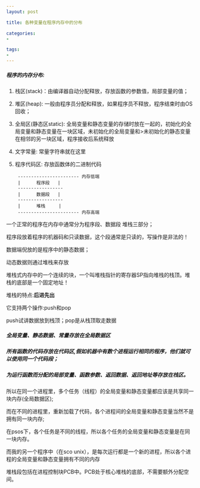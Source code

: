 ```yaml
---
layout: post

title: 各种变量在程序内存中的分布

categories: 
-

tags: 
-
---
```


##### 程序的内存分布:
1. 栈区(stack)：由编译器自动分配释放，存放函数的参数值，局部变量的值；
2. 堆区(heap): 一般由程序员分配和释放，如果程序员不释放，程序结束时由OS回收；
3. 全局区(静态区static): 全局变量和静态变量的存储时放在一起的，初始化的全局变量和静态变量在一块区域，未初始化的全局变量和>未初始化的静态变量在相邻的另一块区域，程序接收后系统释放
4. 文字常量: 常量字符串就在这里
5. 程序代码区: 存放函数体的二进制代码



        ----------------------- 内存低端
        |      程序段   |
        -----------------
        |      数据段   |
        -----------------
        |      堆栈     |
        ----------------------- 内存高端

一个正常的程序在内存中通常分为程序段、数据段
堆栈三部分；

程序段放着程序的机器码和只读数据，这个段通常是只读的，写操作是非法的！

数据端倪放的是程序中的静态数据；

动态数据则通过堆栈来存放

堆栈式内存中的一个连续的块，一个叫堆栈指针的寄存器SP指向堆栈的栈顶。堆栈的底部是一个固定地址！

堆栈的特点:**后进先出**

它支持两个操作:push和pop

push试讲数据放到栈顶；pop是从栈顶取走数据



##### 全局变量、静态数据、常量存放在全局数据区

##### 所有函数的代码存放在代码区,假如机器中有数个进程运行相同的程序，他们就可以使用同一个代码段；

##### 为运行函数而分配的局部变量、函数参数、返回数据、返回地址等存放在栈区。

所以在同一个进程里，多个任务（线程）的全局变量和静态变量都应该是共享同一块内存(全局数据区);

而在不同的进程里，重新加载了代码，各个进程间的全局变量和静态变量当然不是拥有同一块内存;

在psos下，各个任务是不同的线程，所以各个任务的全局变量和静态变量是在同一块内存。

而我的另一个程序中（在sco unix），是每次运行都是一个新的进程，所以各个进程的全局变量和静态变量拥有不同的内存

堆栈段包括在进程控制块PCB中。PCB处于核心堆栈的底部，不需要额外分配空间。


